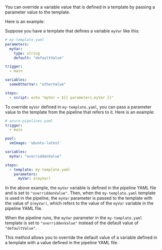 You can override a variable value that is defined in a template by passing a parameter value to the template.

Here is an example:

Suppose you have a template that defines a variable `myVar` like this:

```yaml
# my-template.yaml
parameters:
  myVar:
    type: string
    default: "defaultValue"

trigger:
  - main

variables:
  someOtherVar: "otherValue"

steps:
  - script: echo "myVar = ${{ parameters.myVar }}"
```

To override `myVar` defined in `my-template.yaml`, you can pass a parameter value to the template from the pipeline that refers to it. Here is an example:

```yaml
# azure-pipelines.yaml
trigger:
  - main

pool:
  vmImage: 'ubuntu-latest'

variables:
  myVar: "overriddenValue"

steps:
  - template: my-template.yaml
    parameters:
      myVar: $(myVar)
```

In the above example, the `myVar` variable is defined in the pipeline YAML file and is set to `"overriddenValue"`. Then, when the `my-template.yaml` template is used in the pipeline, the `myVar` parameter is passed to the template with the value of `$(myVar)`, which refers to the value of the `myVar` variable in the pipeline YAML file.

When the pipeline runs, the `myVar` parameter in the `my-template.yaml` template is set to `"overriddenValue"` instead of the default value of `"defaultValue"`.

This method allows you to override the default value of a variable defined in a template with a value defined in the pipeline YAML file.